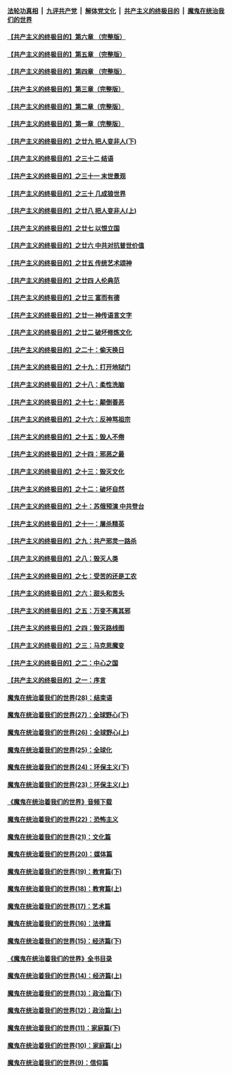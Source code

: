 ####  [法轮功真相](../../../../basic/blob/master/README.md?t=02091302) &nbsp;|&nbsp; [九评共产党](../../../../9ping.md/blob/master/README.md?t=02091302) &nbsp;|&nbsp; [解体党文化](../../../../jtdwh.md/blob/master/README.md?t=02091302)  &nbsp;|&nbsp; [共产主义的终极目的](../../../../gczydzjmd.md/blob/master/README.md?t=02091302) &nbsp;|&nbsp; [魔鬼在统治我们的世界](../../../../mgztzwmdsj.md/blob/master/README.md?t=02091302) 

#### [【共产主义的终极目的】第六章 （完整版）](../pages/nsc422/n11428913.md?t=02091302) 

#### [【共产主义的终极目的】第五章 （完整版）](../pages/nsc422/n11428912.md?t=02091302) 

#### [【共产主义的终极目的】第四章 （完整版）](../pages/nsc422/n11428907.md?t=02091302) 

#### [【共产主义的终极目的】第三章（完整版）](../pages/nsc422/n11428848.md?t=02091302) 

#### [【共产主义的终极目的】第二章（完整版）](../pages/nsc422/n11428831.md?t=02091302) 

#### [【共产主义的终极目的】第一章（完整版）](../pages/nsc422/n11417651.md?t=02091302) 

#### [【共产主义的终极目的】之廿九 把人变非人(下)](../pages/nsc422/n11344140.md?t=02091302) 

#### [【共产主义的终极目的】之三十二 结语](../pages/nsc422/n11360535.md?t=02091302) 

#### [【共产主义的终极目的】之三十一 末世景观](../pages/nsc422/n11351129.md?t=02091302) 

#### [【共产主义的终极目的】之三十 几成狼世界](../pages/nsc422/n11348280.md?t=02091302) 

#### [【共产主义的终极目的】之廿八 把人变非人(上)](../pages/nsc422/n11340492.md?t=02091302) 

#### [【共产主义的终极目的】之廿七 以恨立国](../pages/nsc422/n11336944.md?t=02091302) 

#### [【共产主义的终极目的】之廿六 中共对抗普世价值](../pages/nsc422/n11324785.md?t=02091302) 

#### [【共产主义的终极目的】之廿五 传统艺术颂神](../pages/nsc422/n11296396.md?t=02091302) 

#### [【共产主义的终极目的】之廿四 人伦典范](../pages/nsc422/n11296397.md?t=02091302) 

#### [【共产主义的终极目的】之廿三 富而有德](../pages/nsc422/n11283598.md?t=02091302) 

#### [【共产主义的终极目的】之廿一 神传语言文字](../pages/nsc422/n11263265.md?t=02091302) 

#### [【共产主义的终极目的】之廿二 破坏修炼文化](../pages/nsc422/n11245728.md?t=02091302) 

#### [【共产主义的终极目的】之二十：偷天换日](../pages/nsc422/n11238846.md?t=02091302) 

#### [【共产主义的终极目的】之十九：打开地狱门](../pages/nsc422/n11206376.md?t=02091302) 

#### [【共产主义的终极目的】之十八：柔性洗脑](../pages/nsc422/n11199994.md?t=02091302) 

#### [【共产主义的终极目的】之十七：颠倒善恶](../pages/nsc422/n11179782.md?t=02091302) 

#### [【共产主义的终极目的】之十六：反神骂祖宗](../pages/nsc422/n11166798.md?t=02091302) 

#### [【共产主义的终极目的】之十五：毁人不倦](../pages/nsc422/n11166792.md?t=02091302) 

#### [【共产主义的终极目的】之十四：邪恶之最](../pages/nsc422/n11150249.md?t=02091302) 

#### [【共产主义的终极目的】之十三：毁灭文化](../pages/nsc422/n11135227.md?t=02091302) 

#### [【共产主义的终极目的】之十二：破坏自然](../pages/nsc422/n11135214.md?t=02091302) 

#### [【共产主义的终极目的】之十：苏俄预演 中共登台](../pages/nsc422/n11118424.md?t=02091302) 

#### [【共产主义的终极目的】之十一：屠杀精英](../pages/nsc422/n11118442.md?t=02091302) 

#### [【共产主义的终极目的】之九：共产邪灵一路杀](../pages/nsc422/n11114139.md?t=02091302) 

#### [【共产主义的终极目的】之八：毁灭人类](../pages/nsc422/n11108503.md?t=02091302) 

#### [【共产主义的终极目的】之七：受苦的还是工农](../pages/nsc422/n11101809.md?t=02091302) 

#### [【共产主义的终极目的】之六：甜头和苦头](../pages/nsc422/n11096971.md?t=02091302) 

#### [【共产主义的终极目的】之五：万变不离其邪](../pages/nsc422/n11091285.md?t=02091302) 

#### [【共产主义的终极目的】之四：毁灭路线图](../pages/nsc422/n11086284.md?t=02091302) 

#### [【共产主义的终极目的】之三：马克思魔变](../pages/nsc422/n11061941.md?t=02091302) 

#### [【共产主义的终极目的】之二：中心之国](../pages/nsc422/n11047728.md?t=02091302) 

#### [【共产主义的终极目的】之一：序言](../pages/nsc422/n11086077.md?t=02091302) 

#### [魔鬼在统治着我们的世界(28)：结束语](../pages/nsc422/n10936246.md?t=02091302) 

#### [魔鬼在统治着我们的世界(27)：全球野心(下)](../pages/nsc422/n10928319.md?t=02091302) 

#### [魔鬼在统治着我们的世界(26)：全球野心(上)](../pages/nsc422/n10900318.md?t=02091302) 

#### [魔鬼在统治着我们的世界(25)：全球化](../pages/nsc422/n10788205.md?t=02091302) 

#### [魔鬼在统治着我们的世界(24)：环保主义(下)](../pages/nsc422/n10695307.md?t=02091302) 

#### [魔鬼在统治着我们的世界(23)：环保主义(上)](../pages/nsc422/n10688613.md?t=02091302) 

#### [《魔鬼在统治着我们的世界》音频下载](../pages/nsc422/n10635553.md?t=02091302) 

#### [魔鬼在统治着我们的世界(22)：恐怖主义](../pages/nsc422/n10614727.md?t=02091302) 

#### [魔鬼在统治着我们的世界(21)：文化篇](../pages/nsc422/n10597706.md?t=02091302) 

#### [魔鬼在统治着我们的世界(20)：媒体篇](../pages/nsc422/n10586579.md?t=02091302) 

#### [魔鬼在统治着我们的世界(19)：教育篇(下)](../pages/nsc422/n10564808.md?t=02091302) 

#### [魔鬼在统治着我们的世界(18)：教育篇(上)](../pages/nsc422/n10526970.md?t=02091302) 

#### [魔鬼在统治着我们的世界(17)：艺术篇](../pages/nsc422/n10499093.md?t=02091302) 

#### [魔鬼在统治着我们的世界(16)：法律篇](../pages/nsc422/n10485969.md?t=02091302) 

#### [魔鬼在统治着我们的世界(15)：经济篇(下)](../pages/nsc422/n10469975.md?t=02091302) 

#### [《魔鬼在统治着我们的世界》全书目录](../pages/nsc422/n10464261.md?t=02091302) 

#### [魔鬼在统治着我们的世界(14)：经济篇(上)](../pages/nsc422/n10457370.md?t=02091302) 

#### [魔鬼在统治着我们的世界(13)：政治篇(下)](../pages/nsc422/n10448270.md?t=02091302) 

#### [魔鬼在统治着我们的世界(12)：政治篇(上)](../pages/nsc422/n10444576.md?t=02091302) 

#### [魔鬼在统治着我们的世界(11)：家庭篇(下)](../pages/nsc422/n10440961.md?t=02091302) 

#### [魔鬼在统治着我们的世界(10)：家庭篇(上)](../pages/nsc422/n10435448.md?t=02091302) 

#### [魔鬼在统治着我们的世界(9)：信仰篇](../pages/nsc422/n10432159.md?t=02091302) 

